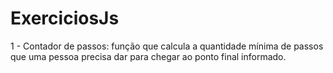# ExerciciosJs

1 - Contador de passos:
    função que calcula a quantidade mínima de passos que uma pessoa precisa dar para chegar ao ponto final informado.
